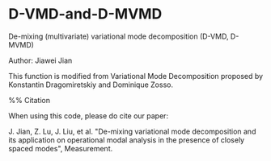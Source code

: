 # D-VMD-and-D-MVMD
De-mixing (multivariate) variational mode decomposition (D-VMD, D-MVMD)

Author: Jiawei Jian 

This function is modified from Variational Mode Decomposition proposed by Konstantin Dragomiretskiy and Dominique Zosso.

%% Citation

When using this code, please do cite our paper: 

J. Jian, Z. Lu, J. Liu, et al. "De-mixing variational mode decomposition and its application on operational modal analysis in the presence of closely spaced modes", Measurement. 
